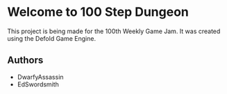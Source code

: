 # Welcome to 100 Step Dungeon

This project is being made for the 100th Weekly Game Jam.
It was created using the Defold Game Engine.

## Authors
- DwarfyAssassin
- EdSwordsmith
